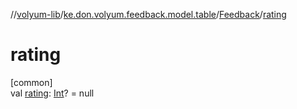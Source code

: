 //[volyum-lib](../../../index.md)/[ke.don.volyum.feedback.model.table](../index.md)/[Feedback](index.md)/[rating](rating.md)

# rating

[common]\
val [rating](rating.md): [Int](https://kotlinlang.org/api/core/kotlin-stdlib/kotlin/-int/index.html)? = null